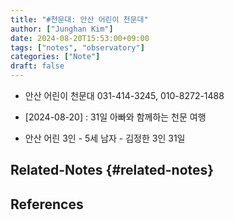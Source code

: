 ```yaml
---
title: "#천문대: 안산 어린이 천문대"
author: ["Junghan Kim"]
date: 2024-08-20T15:53:00+09:00
tags: ["notes", "observatory"]
categories: ["Note"]
draft: false
---
```


-   안산 어린이 천문대 031-414-3245, 010-8272-1488

-   [2024-08-20] : 31일 아빠와 함께하는 천문 여행
-   안산 어린 3인 - 5세 남자 - 김정한 3인 31일


## Related-Notes {#related-notes}

## References

<style>.csl-entry{text-indent: -1.5em; margin-left: 1.5em;}</style><div class="csl-bib-body">
</div>
